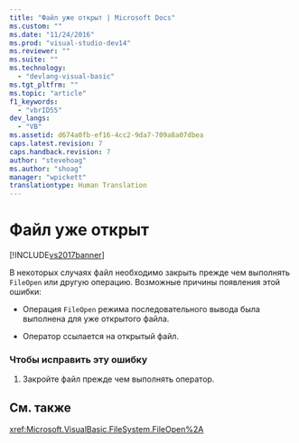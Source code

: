 ```yaml
---
title: "Файл уже открыт | Microsoft Docs"
ms.custom: ""
ms.date: "11/24/2016"
ms.prod: "visual-studio-dev14"
ms.reviewer: ""
ms.suite: ""
ms.technology: 
  - "devlang-visual-basic"
ms.tgt_pltfrm: ""
ms.topic: "article"
f1_keywords: 
  - "vbrID55"
dev_langs: 
  - "VB"
ms.assetid: d674a0fb-ef16-4cc2-9da7-709a8a07dbea
caps.latest.revision: 7
caps.handback.revision: 7
author: "stevehoag"
ms.author: "shoag"
manager: "wpickett"
translationtype: Human Translation
---
```

# Файл уже открыт
[!INCLUDE[vs2017banner](../../../csharp/includes/vs2017banner.md)]

В некоторых случаях файл необходимо закрыть прежде чем выполнять `FileOpen` или другую операцию.  Возможные причины появления этой ошибки:  
  
-   Операция `FileOpen` режима последовательного вывода была выполнена для уже открытого файла.  
  
-   Оператор ссылается на открытый файл.  
  
### Чтобы исправить эту ошибку  
  
1.  Закройте файл прежде чем выполнять оператор.  
  
## См. также  
 <xref:Microsoft.VisualBasic.FileSystem.FileOpen%2A>